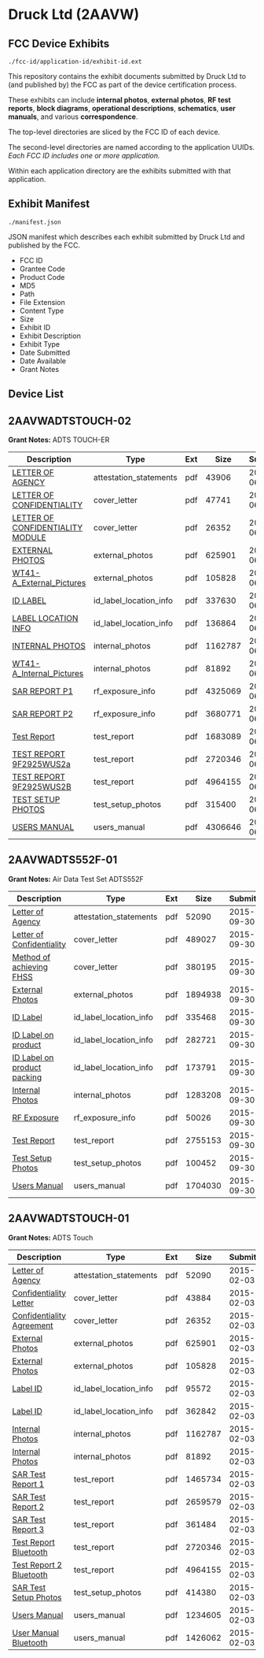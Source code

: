 # Druck Ltd (2AAVW)
## FCC Device Exhibits

```
./fcc-id/application-id/exhibit-id.ext
```

This repository contains the exhibit documents submitted by Druck Ltd to (and published by) the FCC as part of the device certification process.

These exhibits can include **internal photos**, **external photos**, **RF test reports**, **block diagrams**, **operational descriptions**, **schematics**, **user manuals**, and various **correspondence**.

The top-level directories are sliced by the FCC ID of each device.

The second-level directories are named according to the application UUIDs. *Each FCC ID includes one or more application.*

Within each application directory are the exhibits submitted with that application. 

## Exhibit Manifest

```
./manifest.json
```

JSON manifest which describes each exhibit submitted by Druck Ltd and published by the FCC.

- FCC ID
- Grantee Code
- Product Code
- MD5
- Path
- File Extension
- Content Type
- Size
- Exhibit ID
- Exhibit Description
- Exhibit Type
- Date Submitted
- Date Available
- Grant Notes

## Device List
## 2AAVWADTSTOUCH-02
**Grant Notes:** ADTS TOUCH-ER

| Description | Type | Ext | Size | Submitted | Available |
| ----------- | ---- | --- | ---- | --------- | --------- |
| [LETTER OF AGENCY](2AAVWADTSTOUCH-02/6c8d2e6289f7d8b3a108bf5ef3168b06/3032829.pdf) | attestation_statements | pdf | 43906 | 2016-06-20 | 2016-06-20 |
| [LETTER OF CONFIDENTIALITY](2AAVWADTSTOUCH-02/6c8d2e6289f7d8b3a108bf5ef3168b06/3032834.pdf) | cover_letter | pdf | 47741 | 2016-06-20 | 2016-06-20 |
| [LETTER OF CONFIDENTIALITY MODULE](2AAVWADTSTOUCH-02/6c8d2e6289f7d8b3a108bf5ef3168b06/2521991.pdf) | cover_letter | pdf | 26352 | 2016-06-20 | 2016-06-20 |
| [EXTERNAL PHOTOS](2AAVWADTSTOUCH-02/6c8d2e6289f7d8b3a108bf5ef3168b06/2521947.pdf) | external_photos | pdf | 625901 | 2016-06-20 | 2016-06-20 |
| [WT41-A_External_Pictures](2AAVWADTSTOUCH-02/6c8d2e6289f7d8b3a108bf5ef3168b06/2521992.pdf) | external_photos | pdf | 105828 | 2016-06-20 | 2016-06-20 |
| [ID LABEL](2AAVWADTSTOUCH-02/6c8d2e6289f7d8b3a108bf5ef3168b06/3032838.pdf) | id_label_location_info | pdf | 337630 | 2016-06-20 | 2016-06-20 |
| [LABEL LOCATION INFO](2AAVWADTSTOUCH-02/6c8d2e6289f7d8b3a108bf5ef3168b06/3032839.pdf) | id_label_location_info | pdf | 136864 | 2016-06-20 | 2016-06-20 |
| [INTERNAL PHOTOS](2AAVWADTSTOUCH-02/6c8d2e6289f7d8b3a108bf5ef3168b06/2521950.pdf) | internal_photos | pdf | 1162787 | 2016-06-20 | 2016-06-20 |
| [WT41-A_Internal_Pictures](2AAVWADTSTOUCH-02/6c8d2e6289f7d8b3a108bf5ef3168b06/2521993.pdf) | internal_photos | pdf | 81892 | 2016-06-20 | 2016-06-20 |
| [SAR REPORT P1](2AAVWADTSTOUCH-02/6c8d2e6289f7d8b3a108bf5ef3168b06/3032868.pdf) | rf_exposure_info | pdf | 4325069 | 2016-06-20 | 2016-06-20 |
| [SAR REPORT P2](2AAVWADTSTOUCH-02/6c8d2e6289f7d8b3a108bf5ef3168b06/3032869.pdf) | rf_exposure_info | pdf | 3680771 | 2016-06-20 | 2016-06-20 |
| [Test Report](2AAVWADTSTOUCH-02/6c8d2e6289f7d8b3a108bf5ef3168b06/3032872.pdf) | test_report | pdf | 1683089 | 2016-06-20 | 2016-06-20 |
| [TEST REPORT 9F2925WUS2a](2AAVWADTSTOUCH-02/6c8d2e6289f7d8b3a108bf5ef3168b06/2521997.pdf) | test_report | pdf | 2720346 | 2016-06-20 | 2016-06-20 |
| [TEST REPORT 9F2925WUS2B](2AAVWADTSTOUCH-02/6c8d2e6289f7d8b3a108bf5ef3168b06/2522021.pdf) | test_report | pdf | 4964155 | 2016-06-20 | 2016-06-20 |
| [TEST SETUP PHOTOS](2AAVWADTSTOUCH-02/6c8d2e6289f7d8b3a108bf5ef3168b06/3032893.pdf) | test_setup_photos | pdf | 315400 | 2016-06-20 | 2016-06-20 |
| [USERS MANUAL](2AAVWADTSTOUCH-02/6c8d2e6289f7d8b3a108bf5ef3168b06/3032894.pdf) | users_manual | pdf | 4306646 | 2016-06-20 | 2016-06-20 |
## 2AAVWADTS552F-01
**Grant Notes:** Air Data Test Set ADTS552F

| Description | Type | Ext | Size | Submitted | Available |
| ----------- | ---- | --- | ---- | --------- | --------- |
| [Letter of Agency](2AAVWADTS552F-01/c9436d38250c12f0f8952ba9a5f17c1a/2521944.pdf) | attestation_statements | pdf | 52090 | 2015-09-30 | 2015-09-30 |
| [Letter of Confidentiality](2AAVWADTS552F-01/c9436d38250c12f0f8952ba9a5f17c1a/2767642.pdf) | cover_letter | pdf | 489027 | 2015-09-30 | 2015-09-30 |
| [Method of achieving FHSS](2AAVWADTS552F-01/c9436d38250c12f0f8952ba9a5f17c1a/2767694.pdf) | cover_letter | pdf | 380195 | 2015-09-30 | 2015-09-30 |
| [External Photos](2AAVWADTS552F-01/c9436d38250c12f0f8952ba9a5f17c1a/2767643.pdf) | external_photos | pdf | 1894938 | 2015-09-30 | 2015-09-30 |
| [ID Label](2AAVWADTS552F-01/c9436d38250c12f0f8952ba9a5f17c1a/2767644.pdf) | id_label_location_info | pdf | 335468 | 2015-09-30 | 2015-09-30 |
| [ID Label on product](2AAVWADTS552F-01/c9436d38250c12f0f8952ba9a5f17c1a/2767645.pdf) | id_label_location_info | pdf | 282721 | 2015-09-30 | 2015-09-30 |
| [ID Label on product packing](2AAVWADTS552F-01/c9436d38250c12f0f8952ba9a5f17c1a/2767646.pdf) | id_label_location_info | pdf | 173791 | 2015-09-30 | 2015-09-30 |
| [Internal Photos](2AAVWADTS552F-01/c9436d38250c12f0f8952ba9a5f17c1a/2767647.pdf) | internal_photos | pdf | 1283208 | 2015-09-30 | 2015-09-30 |
| [RF Exposure](2AAVWADTS552F-01/c9436d38250c12f0f8952ba9a5f17c1a/2767689.pdf) | rf_exposure_info | pdf | 50026 | 2015-09-30 | 2015-09-30 |
| [Test Report](2AAVWADTS552F-01/c9436d38250c12f0f8952ba9a5f17c1a/2767691.pdf) | test_report | pdf | 2755153 | 2015-09-30 | 2015-09-30 |
| [Test Setup Photos](2AAVWADTS552F-01/c9436d38250c12f0f8952ba9a5f17c1a/2767692.pdf) | test_setup_photos | pdf | 100452 | 2015-09-30 | 2015-09-30 |
| [Users Manual](2AAVWADTS552F-01/c9436d38250c12f0f8952ba9a5f17c1a/2767693.pdf) | users_manual | pdf | 1704030 | 2015-09-30 | 2015-09-30 |
## 2AAVWADTSTOUCH-01
**Grant Notes:** ADTS Touch

| Description | Type | Ext | Size | Submitted | Available |
| ----------- | ---- | --- | ---- | --------- | --------- |
| [Letter of Agency](2AAVWADTSTOUCH-01/3c8de0262bd9c1d2d0ad439e36eafc08/2521944.pdf) | attestation_statements | pdf | 52090 | 2015-02-03 | 2015-02-03 |
| [Confidentiality Letter](2AAVWADTSTOUCH-01/3c8de0262bd9c1d2d0ad439e36eafc08/2521946.pdf) | cover_letter | pdf | 43884 | 2015-02-03 | 2015-02-03 |
| [Confidentiality Agreement](2AAVWADTSTOUCH-01/3c8de0262bd9c1d2d0ad439e36eafc08/2521991.pdf) | cover_letter | pdf | 26352 | 2015-02-03 | 2015-02-03 |
| [External Photos](2AAVWADTSTOUCH-01/3c8de0262bd9c1d2d0ad439e36eafc08/2521947.pdf) | external_photos | pdf | 625901 | 2015-02-03 | 2015-02-03 |
| [External Photos](2AAVWADTSTOUCH-01/3c8de0262bd9c1d2d0ad439e36eafc08/2521992.pdf) | external_photos | pdf | 105828 | 2015-02-03 | 2015-02-03 |
| [Label ID](2AAVWADTSTOUCH-01/3c8de0262bd9c1d2d0ad439e36eafc08/2521948.pdf) | id_label_location_info | pdf | 95572 | 2015-02-03 | 2015-02-03 |
| [Label ID](2AAVWADTSTOUCH-01/3c8de0262bd9c1d2d0ad439e36eafc08/2521949.pdf) | id_label_location_info | pdf | 362842 | 2015-02-03 | 2015-02-03 |
| [Internal Photos](2AAVWADTSTOUCH-01/3c8de0262bd9c1d2d0ad439e36eafc08/2521950.pdf) | internal_photos | pdf | 1162787 | 2015-02-03 | 2015-02-03 |
| [Internal Photos](2AAVWADTSTOUCH-01/3c8de0262bd9c1d2d0ad439e36eafc08/2521993.pdf) | internal_photos | pdf | 81892 | 2015-02-03 | 2015-02-03 |
| [SAR Test Report 1](2AAVWADTSTOUCH-01/3c8de0262bd9c1d2d0ad439e36eafc08/2521955.pdf) | test_report | pdf | 1465734 | 2015-02-03 | 2015-02-03 |
| [SAR Test Report 2](2AAVWADTSTOUCH-01/3c8de0262bd9c1d2d0ad439e36eafc08/2521956.pdf) | test_report | pdf | 2659579 | 2015-02-03 | 2015-02-03 |
| [SAR Test Report 3](2AAVWADTSTOUCH-01/3c8de0262bd9c1d2d0ad439e36eafc08/2521985.pdf) | test_report | pdf | 361484 | 2015-02-03 | 2015-02-03 |
| [Test Report Bluetooth](2AAVWADTSTOUCH-01/3c8de0262bd9c1d2d0ad439e36eafc08/2521997.pdf) | test_report | pdf | 2720346 | 2015-02-03 | 2015-02-03 |
| [Test Report 2 Bluetooth](2AAVWADTSTOUCH-01/3c8de0262bd9c1d2d0ad439e36eafc08/2522021.pdf) | test_report | pdf | 4964155 | 2015-02-03 | 2015-02-03 |
| [SAR Test Setup Photos](2AAVWADTSTOUCH-01/3c8de0262bd9c1d2d0ad439e36eafc08/2521986.pdf) | test_setup_photos | pdf | 414380 | 2015-02-03 | 2015-02-03 |
| [Users Manual](2AAVWADTSTOUCH-01/3c8de0262bd9c1d2d0ad439e36eafc08/2521987.pdf) | users_manual | pdf | 1234605 | 2015-02-03 | 2015-02-03 |
| [User Manual Bluetooth](2AAVWADTSTOUCH-01/3c8de0262bd9c1d2d0ad439e36eafc08/2522022.pdf) | users_manual | pdf | 1426062 | 2015-02-03 | 2015-02-03 |
